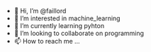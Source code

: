 - 👋 Hi, I’m @faillord
- 👀 I’m interested in machine_learning
- 🌱 I’m currently learning pyhton
- 💞️ I’m looking to collaborate on programming
- 📫 How to reach me ...

